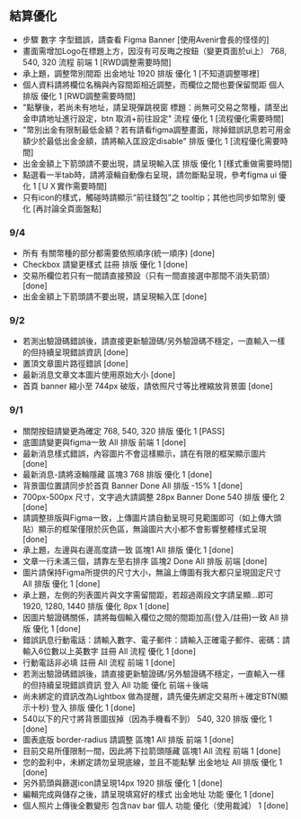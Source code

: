 ## 結算優化
- 步驟 數字 字型錯誤，請查看 Figma	Banner	[使用Avenir會長的怪怪的]
- 畫面需增加Logo在標題上方，因沒有可反晦之按鈕（變更頁面於ui上）	768, 540, 320	流程	前端	1 [RWD調整需要時間]
- 承上題，調整幣別間距	出金地址	1920	排版	優化	1 [不知道調整哪裡]
- 個人資料請將欄位名稱與內容間距相近調整，而欄位之間也要保留間距	個人			排版	優化	1 [RWD調整需要時間]
- "點擊後，若尚未有地址，請呈現彈跳視窗  標題：尚無可交易之幣種，請至出金申請地址進行設定，btn 取消+前往設定"	流程	優化	1 [流程優化需要時間]
- "幣別出金有限制最低金額？若有請看figma調整畫面，除掉錯誤訊息若可用金額少於最低出金金額，請將輸入匡設定disable"	排版	優化	1 [流程優化需要時間]
- 出金金額上下箭頭請不要出現，請呈現輸入匡				排版	優化	1 [樣式重做需要時間]
- 點選看一半tab時，請將滾輪自動像右呈現，請勿斷點呈現，參考figma ui					優化	1 [ＵＸ實作需要時間]
- 只有icon的樣式，觸碰時請顯示“前往錢包”之 tooltip；其他也同步如幣別					優化	[再討論全頁面盤點]


### 9/4
- 所有 有關幣種的部分都需要依照順序(統一順序) [done]
- Checkbox 請變更樣式	註冊 	排版	優化	1 [done]
- 交易所欄位若只有一間請直接預設（只有一間直接選中那間不消失箭頭） [done]
- 出金金額上下箭頭請不要出現，請呈現輸入匡  [done]
### 9/2
- 若測出驗證碼錯誤後，請直接更新驗證碼/另外驗證碼不穩定，一直輸入一樣的但持續呈現錯誤資訊 [done]
- 置頂文章圖片路徑錯誤 [done]
- 最新消息文章文本圖片使用原始大小 [done]
- 首頁 banner 縮小至 744px 破版，請依照尺寸等比裡縮放背景圖 [done]
### 9/1
- 關閉按鈕請變更為確定			768, 540, 320	排版	優化	1 [PASS]
- 底圖請變更與figma一致			All 	排版	前端	1 [done]
- 最新消息樣式錯誤，內容圖片不會這樣顯示，請在有限的框架顯示圖片	[done]
- 最新消息-請將滾輪隱藏	區塊3		768	排版	優化	1 [done]
- 背景圖位置請同步於首頁	Banner	Done	All 	排版 -15%	1 [done]
- 700px-500px 尺寸，文字過大請調整 28px	Banner	Done	540	排版	優化	2 [done]
- 請調整排版與Figma一致，上傳圖片請自動呈現可見範圍即可（如上傳大頭貼）顯示的框架僅限於灰色區，無論圖片大小都不會影響整體樣式呈現	[done]
- 承上題，左邊與右邊高度請一致	區塊1		All 	排版	優化 	1 [done]
- 文章一行未滿三個，請靠左至右排序	區塊2	Done	All 	排版	前端	[done]
- 圖片請保持Figma所提供的尺寸大小，無論上傳圖有我大都只呈現固定尺寸			All 	排版	優化	1 [done]
- 承上題，左側的列表圖片與文字需留間距，若超過兩段文字請呈顯...即可			1920, 1280, 1440	排版	優化 8px	1 [done]
- 因圖片驗證碼關係，請將每個輸入欄位之間的間距加高(登入/註冊)一致			All 	排版	優化	1 [done]
- 錯誤訊息行動電話：請輸入數字、電子郵件：請輸入正確電子郵件、密碼：請輸入6位數以上英數字	註冊		All 	流程	優化	1 [done]
- 行動電話非必填	註冊		All 	流程	前端	1 [done]
- 若測出驗證碼錯誤後，請直接更新驗證碼/另外驗證碼不穩定，一直輸入一樣的但持續呈現錯誤資訊	登入		All 	功能	優化	前端＋後端
- 尚未綁定的資訊改為Lightbox 做為提醒，請先優先綁定交易所＋確定BTN(顯示十秒)	登入			排版	優化	1 [done]
- 540以下的尺寸將背景圖拔掉（因為手機看不到）			540, 320	排版	優化	1  [done]
- 圖表底版 border-radius 請調整	區塊1		All 	排版	前端	1 [done]
- 目前交易所僅限制一間，因此將下拉箭頭隱藏	區塊1		All 	流程	前端	1  [done]
- 您的盈利中，未綁定請勿呈現底線，並且不能點擊	出金地址		All 	排版	優化	1 [done]
- 另外箭頭與篩選icon請呈現14px			1920	排版	優化	1 [done]
- 編輯完成與儲存之後，請呈現填寫好的樣式	出金地址			功能	優化	1  [done]
- 個人照片上傳後全數變形 包含nav bar	個人			功能	優化（使用裁減）	1 [done]